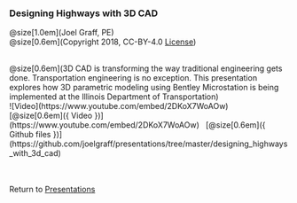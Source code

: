 ### Designing Highways with 3D CAD
@size[1.0em](Joel Graff, PE)<br>
@size[0.6em](Copyright 2018, CC-BY-4.0 [License](https://github.com/joelgraff/presentations/license.md))

<br>
@size[0.6em](3D CAD is transforming the way traditional engineering gets done.  Transportation engineering is no exception.  This presentation explores how 3D parametric modeling using Bentley Microstation is being implemented at the Illinois Department of Transportation)
<br>
![Video](https://www.youtube.com/embed/2DKoX7WoAOw)
<br>
[@size[0.6em]({ Video })](https://www.youtube.com/embed/2DKoX7WoAOw)
&nbsp;
[@size[0.6em]({ Github files })](https://github.com/joelgraff/presentations/tree/master/designing_highways_with_3d_cad)

<br><br>
<span syle="text-size:50%">
Return to [Presentations](https://gitpitch.com/joelgraff/presentations)
</span>